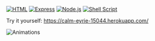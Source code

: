 [![HTML](https://img.shields.io/badge/HTML-239120?style=for-the-badge&logo=html5&logoColor=white)](https://html.com/)
[![Express](https://img.shields.io/badge/Express.js-404D59?style=for-the-badge)](http://expressjs.com/)
[![Node.js](https://img.shields.io/badge/Node.js-43853D?style=for-the-badge&logo=node.js&logoColor=white)](https://nodejs.org/)
[![Shell Script](https://img.shields.io/badge/Shell_Script-121011?style=for-the-badge&logo=gnu-bash&logoColor=white)](https://www.shellscript.sh/)

Try it yourself: https://calm-eyrie-15044.herokuapp.com/

![Animations](https://user-images.githubusercontent.com/106253049/176144195-4e3bc721-2b39-44f9-af93-0adfec7a5f71.gif)
